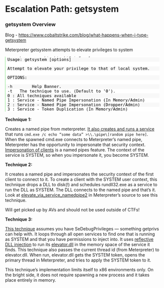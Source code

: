 # Escalation Path: getsystem

### getsystem Overview

Blog - https://www.cobaltstrike.com/blog/what-happens-when-i-type-getsystem

Meterpreter getsystem attempts to elevate privileges to system

![getsystem options](./pictures/getsystem-options.png)

**Technique 1:**

Creates a named pipe from meterpreter. [It also creates and runs a service](https://github.com/rapid7/meterpreter/blob/master/source/extensions/priv/server/elevate/namedpipe.c) that runs 
`cmd.exe /c echo “some data” >\\.\pipe\[random pipe here]`. When the spawned cmd.exe connects to 
Meterpreter’s named pipe, Meterpreter has the opportunity to impersonate that security context. 
[Impersonation of clients](https://learn.microsoft.com/en-us/windows/win32/ipc/impersonating-a-named-pipe-client) is a named pipes feature. The context of the service is SYSTEM, so when you impersonate it, you 
become SYSTEM.

**Technique 2:**

It creates a named pipe and impersonates the security context of the first client to connect to it. To create 
a client with the SYSTEM user context, this technique drops a DLL to disk(!) and schedules rundll32.exe as a 
service to run the DLL as SYSTEM. The DLL connects to the named pipe and that’s it. Look at 
[elevate_via_service_namedpipe2](https://github.com/rapid7/meterpreter/blob/master/source/extensions/priv/server/elevate/namedpipe.c) in Meterpreter’s source to see this technique.

Will get picked up by AVs and should not be used outside of CTFs!

**Technique 3:**

[This technique](https://github.com/rapid7/meterpreter/blob/master/source/extensions/priv/server/elevate/tokendup.c) assumes you have SeDebugPrivileges — something getprivs can help with. It loops through all open 
services to find one that is running as SYSTEM and that you have permissions to inject into. It uses 
[reflective DLL injection](https://www.ired.team/offensive-security/code-injection-process-injection/reflective-dll-injection) to run its [elevator.dll](https://github.com/rapid7/meterpreter/blob/master/source/elevator/tokendup.c) in the memory space of the service it finds. This technique 
also passes the current thread id (from Meterpreter) to elevator.dll. When run, elevator.dll gets the SYSTEM 
token, opens the primary thread in Meterpreter, and tries to apply the SYSTEM token to it.

This technique’s implementation limits itself to x86 environments only. On the bright side, it does not 
require spawning a new process and it takes place entirely in memory.
